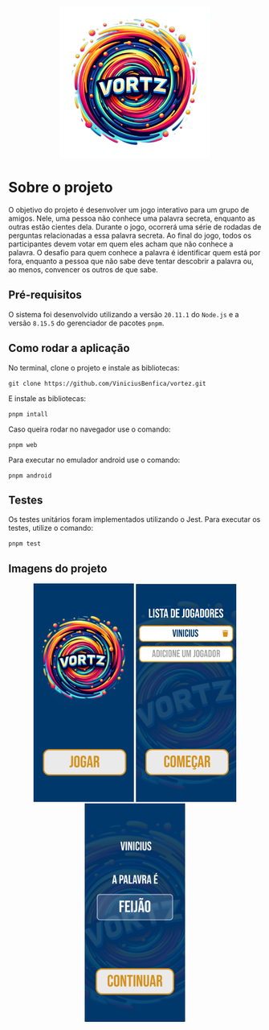 <div align="center">
    <img src="assets/images/logo.png" width="300">
</div>

# Sobre o projeto
O objetivo do projeto é desenvolver um jogo interativo para um grupo de amigos. Nele, uma pessoa não conhece uma palavra secreta, enquanto as outras estão cientes dela. Durante o jogo, ocorrerá uma série de rodadas de perguntas relacionadas a essa palavra secreta. Ao final do jogo, todos os participantes devem votar em quem eles acham que não conhece a palavra. O desafio para quem conhece a palavra é identificar quem está por fora, enquanto a pessoa que não sabe deve tentar descobrir a palavra ou, ao menos, convencer os outros de que sabe.

## Pré-requisitos

O sistema foi desenvolvido utilizando a versão `20.11.1` do `Node.js` e a versão `8.15.5` do gerenciador de pacotes `pnpm`.

## Como rodar a aplicação

No terminal, clone o projeto e instale as bibliotecas:

```
git clone https://github.com/ViniciusBenfica/vortez.git
```

E instale as bibliotecas:

```
pnpm intall
```

Caso queira rodar no navegador use o comando:

```
pnpm web
```

Para executar no emulador android use o comando:

```
pnpm android
```

## Testes

Os testes unitários foram implementados utilizando o Jest. Para executar os testes, utilize o comando:

```
pnpm test
```

## Imagens do projeto

<div align="center">
    <img src="assets/projectImages/start.png" width="200">
    <img src="assets/projectImages/players.png" width="200">
    <img src="assets/projectImages/word.png" width="200">
</div>